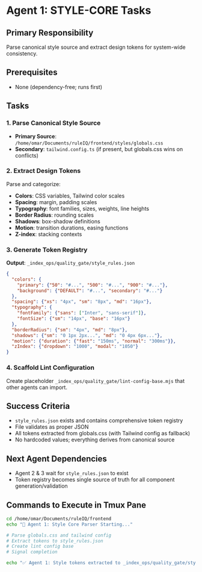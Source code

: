 # Agent 1: STYLE-CORE Tasks

## Primary Responsibility
Parse canonical style source and extract design tokens for system-wide consistency.

## Prerequisites
- None (dependency-free; runs first)

## Tasks

### 1. Parse Canonical Style Source
- **Primary Source**: `/home/omar/Documents/ruleIQ/frontend/styles/globals.css`
- **Secondary**: `tailwind.config.ts` (if present, but globals.css wins on conflicts)

### 2. Extract Design Tokens
Parse and categorize:
- **Colors**: CSS variables, Tailwind color scales
- **Spacing**: margin, padding scales
- **Typography**: font families, sizes, weights, line heights
- **Border Radius**: rounding scales
- **Shadows**: box-shadow definitions  
- **Motion**: transition durations, easing functions
- **Z-index**: stacking contexts

### 3. Generate Token Registry
**Output**: `_index_ops/quality_gate/style_rules.json`

```json
{
  "colors": {
    "primary": {"50": "#...", "500": "#...", "900": "#..."},
    "background": {"DEFAULT": "#...", "secondary": "#..."}
  },
  "spacing": {"xs": "4px", "sm": "8px", "md": "16px"},
  "typography": {
    "fontFamily": {"sans": ["Inter", "sans-serif"]},
    "fontSize": {"sm": "14px", "base": "16px"}
  },
  "borderRadius": {"sm": "4px", "md": "8px"},
  "shadows": {"sm": "0 1px 2px...", "md": "0 4px 6px..."},
  "motion": {"duration": {"fast": "150ms", "normal": "300ms"}},
  "zIndex": {"dropdown": "1000", "modal": "1050"}
}
```

### 4. Scaffold Lint Configuration
Create placeholder `_index_ops/quality_gate/lint-config-base.mjs` that other agents can import.

## Success Criteria
- `style_rules.json` exists and contains comprehensive token registry
- File validates as proper JSON
- All tokens extracted from globals.css (with Tailwind config as fallback)
- No hardcoded values; everything derives from canonical source

## Next Agent Dependencies
- Agent 2 & 3 wait for `style_rules.json` to exist
- Token registry becomes single source of truth for all component generation/validation

## Commands to Execute in Tmux Pane
```bash
cd /home/omar/Documents/ruleIQ/frontend
echo "🎯 Agent 1: Style Core Parser Starting..."

# Parse globals.css and tailwind config
# Extract tokens to style_rules.json
# Create lint config base
# Signal completion

echo "✅ Agent 1: Style tokens extracted to _index_ops/quality_gate/style_rules.json"
```